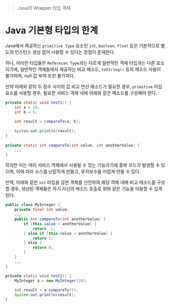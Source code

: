 > Java의 Wrapper 타입 객체

# Java 기본형 타입의 한계
Java에서 제공하는 `primitive Type` 요소인 `int`, `boolean`, `float` 등은 기본적으로 별도의 인스턴스 생성 없이 사용할 수 있다는 장점이 존재한다.

허나, 이러한 타입들은 `Referecen Type`과는 다르게 일반적인 객체 타입과는 다른 요소이기에, 일반적인 객체들에서 제공하는 비교 메소드, `toString()` 등의 메소드 사용이 불가하며, null 값 부여 또한 불가하다.

만약 아래와 같이 두 정수 사이의 값 비교 연산 메소드가 필요한 경우, `primitive` 타입 요소를 사용할 경우, 필요한 서비스 객체 내에 아래와 같은 메소드를 구성해야 한다.
```java
private static void test1() {  
    int a = 10;  
    int b = 5;  
  
    int result = compareTo(a, b);  
  
    System.out.println(result);  
}  
  
private static int compareTo(int value, int anotherValue) {  
    ...
}
```

하지만 이는 여러 서비스 객체에서 사용될 수 있는 기능이기에 중복 코드가 발생할 수 있으며, 이에 따라 소스를 난잡하게 만들고, 유지보수를 어렵게 만들 수 있다.

만약, 아래와 같은 `int` 타입을 감싼 객체를 선언하여 해당 객체 내에 비교 메소드를 구성할 경우, 생성된 객체들은 자기 자신의 메소드 호출로 위와 같은 기능을 이용할 수 있게 된다.
```java
public class MyInteger {  
    private final int value;
    ... 
    public int compareTo(int anotherValue) {  
        if (this.value < anotherValue) {  
            return -1;  
        } else if (this.value > anotherValue) {  
            return 1;  
        } else {  
            return 0;  
        }  
    }
    ...
}

private static void test2() {  
    MyInteger a = new MyInteger(10);  
  
    int result = a.compareTo(5);  
    System.out.println(result);  
}
```